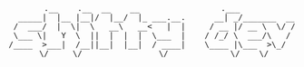 <pre align="center">
       .__    .__  __    __                 .___           
  _____|  |__ |__|/  |__/  |_ ___.__.      __| _/_______  __
 /  ___/  |  \|  \   __\   __<   |  |     / __ |/ __ \  \/ /
 \___ \|   Y  \  ||  |  |  |  \___  |    / /_/ \  ___/\   / 
/____  >___|  /__||__|  |__|  / ____|    \____ |\___  >\_/  
     \/     \/                \/             \/    \/    
</pre>
